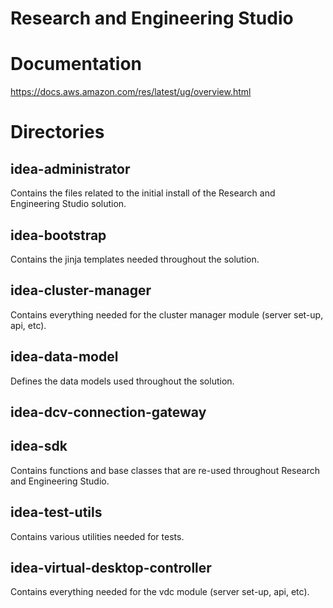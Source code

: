# Research and Engineering Studio

# Documentation

https://docs.aws.amazon.com/res/latest/ug/overview.html

# Directories

## idea-administrator

Contains the files related to the initial install of the Research and Engineering Studio solution.

## idea-bootstrap

Contains the jinja templates needed throughout the solution.

## idea-cluster-manager

Contains everything needed for the cluster manager module (server set-up, api, etc).

## idea-data-model

Defines the data models used throughout the solution.

## idea-dcv-connection-gateway

## idea-sdk

Contains functions and base classes that are re-used throughout Research and Engineering Studio.

## idea-test-utils

Contains various utilities needed for tests.

## idea-virtual-desktop-controller

Contains everything needed for the vdc module (server set-up, api, etc).
